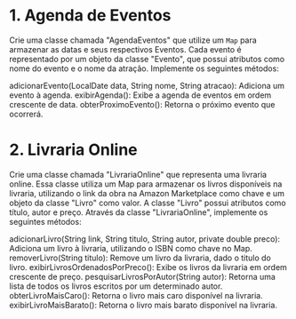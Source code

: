 # 1. Agenda de Eventos
Crie uma classe chamada "AgendaEventos" que utilize um `Map` para armazenar as datas e seus respectivos Eventos. Cada evento é representado por um objeto da classe "Evento", que possui atributos como nome do evento e o nome da atração. Implemente os seguintes métodos:

adicionarEvento(LocalDate data, String nome, String atracao): Adiciona um evento à agenda.
exibirAgenda(): Exibe a agenda de eventos em ordem crescente de data.
obterProximoEvento(): Retorna o próximo evento que ocorrerá.


# 2. Livraria Online
Crie uma classe chamada "LivrariaOnline" que representa uma livraria online. Essa classe utiliza um Map para armazenar os livros disponíveis na livraria, utilizando o link da obra na Amazon Marketplace como chave e um objeto da classe "Livro" como valor. A classe "Livro" possui atributos como título, autor e preço. Através da classe "LivrariaOnline", implemente os seguintes métodos:

adicionarLivro(String link, String titulo, String autor, private double preco): Adiciona um livro à livraria, utilizando o ISBN como chave no Map.
removerLivro(String titulo): Remove um livro da livraria, dado o titulo do livro.
exibirLivrosOrdenadosPorPreco(): Exibe os livros da livraria em ordem crescente de preço.
pesquisarLivrosPorAutor(String autor): Retorna uma lista de todos os livros escritos por um determinado autor.
obterLivroMaisCaro(): Retorna o livro mais caro disponível na livraria.
exibirLivroMaisBarato(): Retorna o livro mais barato disponível na livraria.


